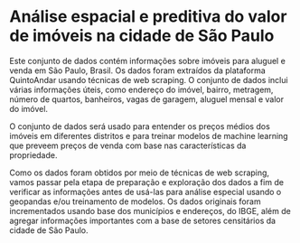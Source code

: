 # Análise espacial e preditiva do valor de imóveis na cidade de São Paulo

Este conjunto de dados contém informações sobre imóveis para aluguel e venda em São Paulo, Brasil. Os dados foram extraídos da plataforma QuintoAndar usando técnicas de web scraping. O conjunto de dados inclui várias informações úteis, como endereço do imóvel, bairro, metragem, número de quartos, banheiros, vagas de garagem, aluguel mensal e valor do imóvel.

O conjunto de dados será usado para entender os preços médios dos imóveis em diferentes distritos e para treinar modelos de machine learning que preveem preços de venda com base nas características da propriedade.

Como os dados foram obtidos por meio de técnicas de web scraping, vamos passar pela etapa de preparação e exploração dos dados a fim de verificar as informações antes de usá-las para análise especial usando o geopandas e/ou treinamento de modelos. Os dados originais foram incrementados usando base dos municípios e endereços, do IBGE, além de agregar informações importantes com a base de setores censitários da cidade de São Paulo.
